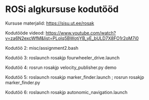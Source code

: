 # ROSi algkursuse kodutööd

Kursuse materjalid: https://sisu.ut.ee/rosak

Kodutööde videod: https://www.youtube.com/watch?v=za6N2excWfM&list=PLoIq5BWotjYB_yE_bULD7X8FO1r2oM7i0

Kodutöö 2: misc/assignment2.bash

Kodutöö 3: roslaunch rosakjp fourwheeler_drive.launch

Kodutöö 4: rosrun rosakjp velocity_publisher.py demo

Kodutöö 5: roslaunch rosakjp marker_finder.launch ; rosrun rosakjp marker_finder.py

Kodutöö 6: roslaunch rosakjp autonomic_navigation.launch
